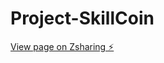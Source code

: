 # Project-SkillCoin



[View page on Zsharing ⚡️](http://skillcoin.zsharing.net/counter/counter.html)